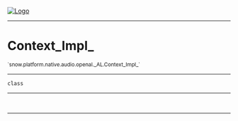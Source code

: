 
[![Logo](../../../../../../../images/logo.png)](../../../../../../../api/index.html)

---



<h1>Context_Impl_</h1>
<small>`snow.platform.native.audio.openal._AL.Context_Impl_`</small>



---

`class`

---

&nbsp;
&nbsp;









---

&nbsp;
&nbsp;
&nbsp;
&nbsp;